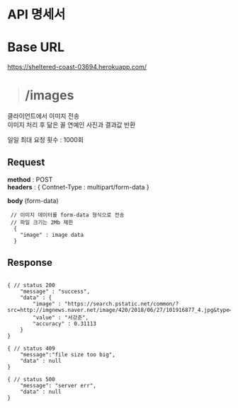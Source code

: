 # API 명세서


# Base URL
https://sheltered-coast-03694.herokuapp.com/

>  # /images

클라이언트에서 이미지 전송  
이미지 처리 후 닮은 꼴 연예인 사진과 결과값 반환  

일일 최대 요청 횟수 : 1000회

## Request

**method** : POST  
**headers** : {
  Contnet-Type : multipart/form-data
}

**body** (form-data)
```
 // 이미지 데이터를 form-data 형식으로 전송
 // 파일 크기는 2Mb 제한
  {
    "image" : image data
  }
```


## Response

```

{ // status 200
	"message" : "success",
	"data" : {
		"image" : "https://search.pstatic.net/common/?src=http://imgnews.naver.net/image/420/2018/06/27/101916877_4.jpg&type=b150",
		"value" : "서강준",
		"accuracy" : 0.31113
	}
}

{ // status 409
	"message":"file size too big",
	"data" : null
}

{ // status 500
	"message": "server err",
	"data" : null
}
```
